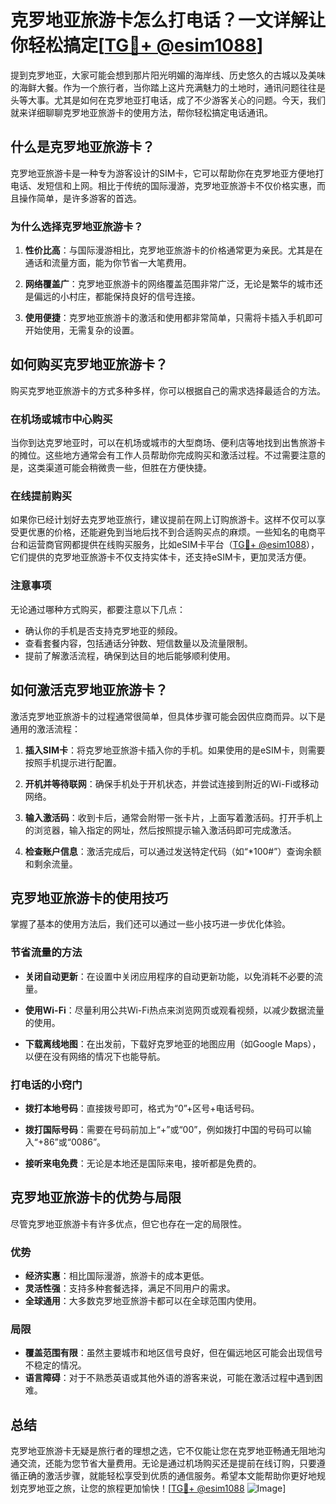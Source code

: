 # 克罗地亚旅游卡怎么打电话？一文详解让你轻松搞定[[TG💪+ @esim1088](https://t.me/s/esim1088)]

提到克罗地亚，大家可能会想到那片阳光明媚的海岸线、历史悠久的古城以及美味的海鲜大餐。作为一个旅行者，当你踏上这片充满魅力的土地时，通讯问题往往是头等大事。尤其是如何在克罗地亚打电话，成了不少游客关心的问题。今天，我们就来详细聊聊克罗地亚旅游卡的使用方法，帮你轻松搞定电话通讯。

## 什么是克罗地亚旅游卡？

克罗地亚旅游卡是一种专为游客设计的SIM卡，它可以帮助你在克罗地亚方便地打电话、发短信和上网。相比于传统的国际漫游，克罗地亚旅游卡不仅价格实惠，而且操作简单，是许多游客的首选。

### 为什么选择克罗地亚旅游卡？

1. **性价比高**：与国际漫游相比，克罗地亚旅游卡的价格通常更为亲民。尤其是在通话和流量方面，能为你节省一大笔费用。
   
2. **网络覆盖广**：克罗地亚旅游卡的网络覆盖范围非常广泛，无论是繁华的城市还是偏远的小村庄，都能保持良好的信号连接。

3. **使用便捷**：克罗地亚旅游卡的激活和使用都非常简单，只需将卡插入手机即可开始使用，无需复杂的设置。

## 如何购买克罗地亚旅游卡？

购买克罗地亚旅游卡的方式多种多样，你可以根据自己的需求选择最适合的方法。

### 在机场或城市中心购买

当你到达克罗地亚时，可以在机场或城市的大型商场、便利店等地找到出售旅游卡的摊位。这些地方通常会有工作人员帮助你完成购买和激活过程。不过需要注意的是，这类渠道可能会稍微贵一些，但胜在方便快捷。

### 在线提前购买

如果你已经计划好去克罗地亚旅行，建议提前在网上订购旅游卡。这样不仅可以享受更优惠的价格，还能避免到当地后找不到合适购买点的麻烦。一些知名的电商平台和运营商官网都提供在线购买服务，比如eSIM卡平台（[TG💪+ @esim1088](https://t.me/s/esim1088)），它们提供的克罗地亚旅游卡不仅支持实体卡，还支持eSIM卡，更加灵活方便。

### 注意事项

无论通过哪种方式购买，都要注意以下几点：
- 确认你的手机是否支持克罗地亚的频段。
- 查看套餐内容，包括通话分钟数、短信数量以及流量限制。
- 提前了解激活流程，确保到达目的地后能够顺利使用。

## 如何激活克罗地亚旅游卡？

激活克罗地亚旅游卡的过程通常很简单，但具体步骤可能会因供应商而异。以下是通用的激活流程：

1. **插入SIM卡**：将克罗地亚旅游卡插入你的手机。如果使用的是eSIM卡，则需要按照手机提示进行配置。

2. **开机并等待联网**：确保手机处于开机状态，并尝试连接到附近的Wi-Fi或移动网络。

3. **输入激活码**：收到卡后，通常会附带一张卡片，上面写着激活码。打开手机上的浏览器，输入指定的网址，然后按照提示输入激活码即可完成激活。

4. **检查账户信息**：激活完成后，可以通过发送特定代码（如“*100#”）查询余额和剩余流量。

## 克罗地亚旅游卡的使用技巧

掌握了基本的使用方法后，我们还可以通过一些小技巧进一步优化体验。

### 节省流量的方法

- **关闭自动更新**：在设置中关闭应用程序的自动更新功能，以免消耗不必要的流量。
  
- **使用Wi-Fi**：尽量利用公共Wi-Fi热点来浏览网页或观看视频，以减少数据流量的使用。

- **下载离线地图**：在出发前，下载好克罗地亚的地图应用（如Google Maps），以便在没有网络的情况下也能导航。

### 打电话的小窍门

- **拨打本地号码**：直接拨号即可，格式为“0”+区号+电话号码。

- **拨打国际号码**：需要在号码前加上“+”或“00”，例如拨打中国的号码可以输入“+86”或“0086”。

- **接听来电免费**：无论是本地还是国际来电，接听都是免费的。

## 克罗地亚旅游卡的优势与局限

尽管克罗地亚旅游卡有许多优点，但它也存在一定的局限性。

### 优势

- **经济实惠**：相比国际漫游，旅游卡的成本更低。
- **灵活性强**：支持多种套餐选择，满足不同用户的需求。
- **全球通用**：大多数克罗地亚旅游卡都可以在全球范围内使用。

### 局限

- **覆盖范围有限**：虽然主要城市和地区信号良好，但在偏远地区可能会出现信号不稳定的情况。
- **语言障碍**：对于不熟悉英语或其他外语的游客来说，可能在激活过程中遇到困难。

## 总结

克罗地亚旅游卡无疑是旅行者的理想之选，它不仅能让您在克罗地亚畅通无阻地沟通交流，还能为您节省大量费用。无论是通过机场购买还是提前在线订购，只要遵循正确的激活步骤，就能轻松享受到优质的通信服务。希望本文能帮助你更好地规划克罗地亚之旅，让您的旅程更加愉快！[[TG💪+ @esim1088](https://t.me/s/esim1088) ![Image](https://i.postimg.cc/4NQfJmqS/Snipaste-2025-05-13-00-14-12.png)]